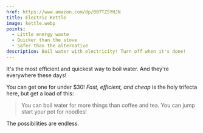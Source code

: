 ```yaml
---
href: https://www.amazon.com/dp/B07TZ5YHJN
title: Electric Kettle
image: kettle.webp
points:
  - Little energy waste
  - Quicker than the stove
  - Safer than the alternative
description: Boil water with electricity! Turn off when it's done!
---
```


It's the most efficient and quickest way to boil water. And they're everywhere these days!

You can get one for under $30! *Fast, efficient, and cheap* is the holy trifecta here, but get a load of this:

> You can boil water for more things than coffee and tea. You can jump start your pot for noodles! 

The possibilities are endless.
